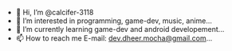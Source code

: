 - 👋 Hi, I’m @calcifer-3118
- 👀 I’m interested in programming, game-dev, music, anime...
- 🌱 I’m currently learning game-dev and android developement...
- 📫 How to reach me  E-mail: dev.dheer.mocha@gmail.com...

<!---
calcifer-3118/calcifer-3118 is a ✨ special ✨ repository because its `README.md` (this file) appears on your GitHub profile.
You can click the Preview link to take a look at your changes.
--->
